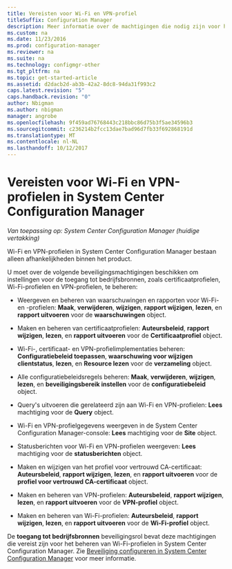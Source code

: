 ```yaml
---
title: Vereisten voor Wi-Fi en VPN-profiel
titleSuffix: Configuration Manager
description: Meer informatie over de machtigingen die nodig zijn voor het beheren van certificaatprofielen, Wi-Fi-profielen en VPN-profielen in System Center Configuration Manager.
ms.custom: na
ms.date: 11/23/2016
ms.prod: configuration-manager
ms.reviewer: na
ms.suite: na
ms.technology: configmgr-other
ms.tgt_pltfrm: na
ms.topic: get-started-article
ms.assetid: d2dacb2d-ab3b-42a2-8dc8-94da31f993c2
caps.latest.revision: "5"
caps.handback.revision: "0"
author: Nbigman
ms.author: nbigman
manager: angrobe
ms.openlocfilehash: 9f459ad76768443c218bbc86d75b3f5ae34596b3
ms.sourcegitcommit: c236214b2fcc13dae7bad96d7fb33f692868191d
ms.translationtype: MT
ms.contentlocale: nl-NL
ms.lasthandoff: 10/12/2017
---
```

# <a name="prerequisites-for-wi-fi-and-vpn-profiles-in-system-center-configuration-manager"></a>Vereisten voor Wi-Fi en VPN-profielen in System Center Configuration Manager

*Van toepassing op: System Center Configuration Manager (huidige vertakking)*

Wi-Fi en VPN-profielen in System Center Configuration Manager bestaan alleen afhankelijkheden binnen het product.  

 U moet over de volgende beveiligingsmachtigingen beschikken om instellingen voor de toegang tot bedrijfsbronnen, zoals certificaatprofielen, Wi-Fi-profielen en VPN-profielen, te beheren:  

-   Weergeven en beheren van waarschuwingen en rapporten voor Wi-Fi- en -profielen: **Maak**, **verwijderen**, **wijzigen**, **rapport wijzigen**, **lezen**, en **rapport uitvoeren** voor de **waarschuwingen** object.  

-   Maken en beheren van certificaatprofielen: **Auteursbeleid**, **rapport wijzigen**, **lezen**, en **rapport uitvoeren** voor de **Certificaatprofiel** object.  

-   Wi-Fi-, certificaat- en VPN-profielimplementaties beheren: **Configuratiebeleid toepassen**, **waarschuwing voor wijzigen clientstatus**, **lezen**, en **Resource lezen** voor de **verzameling** object.  

-   Alle configuratiebeleidsregels beheren: **Maak**, **verwijderen**, **wijzigen**, **lezen**, en **beveiligingsbereik instellen** voor de **configuratiebeleid** object.  

-   Query's uitvoeren die gerelateerd zijn aan Wi-Fi en VPN-profielen: **Lees** machtiging voor de **Query** object.  

-   Wi-Fi en VPN-profielgegevens weergeven in de System Center Configuration Manager-console: **Lees** machtiging voor de **Site** object.  

-   Statusberichten voor Wi-Fi en VPN-profielen weergeven: **Lees** machtiging voor de **statusberichten** object.  

-   Maken en wijzigen van het profiel voor vertrouwd CA-certificaat: **Auteursbeleid**, **rapport wijzigen**, **lezen**, en **rapport uitvoeren** voor de **profiel voor vertrouwd CA-certificaat** object.  

-   Maken en beheren van VPN-profielen: **Auteursbeleid**, **rapport wijzigen**, **lezen**, en **rapport uitvoeren** voor de **VPN-profiel** object.  

-   Maken en beheren van Wi-Fi-profielen: **Auteursbeleid**, **rapport wijzigen**, **lezen**, en **rapport uitvoeren** voor de **Wi-Fi-profiel** object.  

 De **toegang tot bedrijfsbronnen** beveiligingsrol bevat deze machtigingen die vereist zijn voor het beheren van Wi-Fi-profielen in System Center Configuration Manager. Zie [Beveiliging configureren in System Center Configuration Manager](../../core/plan-design/security/configure-security.md) voor meer informatie.
